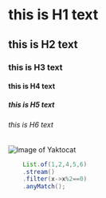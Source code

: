 # this is H1 text
## this is H2 text
### this is H3 text
#### this is H4 text
##### this is H5 text
###### this is H6 text

![Image of Yaktocat](https://octodex.github.com/images/yaktocat.png)

```java
    List.of(1,2,4,5,6)
    .stream()
    .filter(x->x%2==0)
    .anyMatch(); 
```
